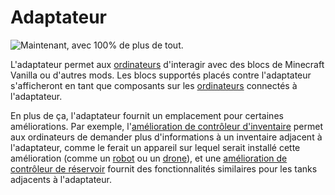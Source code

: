 # Adaptateur

![Maintenant, avec 100% de plus de tout.](oredict:opencomputers:adapter)

L'adaptateur permet aux [ordinateurs](../general/computer.md) d'interagir avec des blocs de Minecraft Vanilla ou d'autres mods. Les blocs supportés placés contre l'adaptateur s'afficheront en tant que composants sur les [ordinateurs](../general/computer.md) connectés à l'adaptateur.

En plus de ça, l'adaptateur fournit un emplacement pour certaines améliorations. Par exemple, l'[amélioration de contrôleur d'inventaire](../item/inventoryControllerUpgrade.md) permet aux ordinateurs de demander plus d'informations à un inventaire adjacent à l'adaptateur, comme le ferait un appareil sur lequel serait installé cette amélioration (comme un [robot](robot.md) ou un [drone](../item/drone.md)), et une [amélioration de contrôleur de réservoir](../item/tankControllerUpgrade.md) fournit des fonctionnalités similaires pour les tanks adjacents à l'adaptateur.
